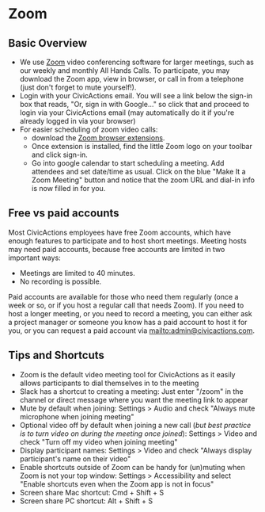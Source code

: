 # Zoom

## Basic Overview

- We use [Zoom](https://zoom.us/) video conferencing software for larger meetings, such as our weekly and monthly All Hands Calls. To participate, you may download the Zoom app, view in browser, or call in from a telephone (just don't forget to mute yourself!).
- Login with your CivicActions email. You will see a link below the sign-in box that reads, "Or, sign in with Google..." so click that and proceed to login via your CivicActions email (may automatically do it if you're already logged in via your browser)
- For easier scheduling of zoom video calls:
  - download the [Zoom browser extensions](/en/latest/050-how-we-work/tools/browserextensions/#browser-extensions).
  - Once extension is installed, find the little Zoom logo on your toolbar and click sign-in.
  - Go into google calendar to start scheduling a meeting. Add attendees and set date/time as usual. Click on the blue "Make It a Zoom Meeting" button and notice that the zoom URL and dial-in info is now filled in for you.

## Free vs paid accounts

Most CivicActions employees have free Zoom accounts, which have enough features to participate and to host short meetings. Meeting hosts may need paid accounts, because free accounts are limited in two important ways:

- Meetings are limited to 40 minutes.
- No recording is possible.

Paid accounts are available for those who need them regularly (once a week or so, or if you host a regular call that needs Zoom). If you need to host a longer meeting, or you need to record a meeting, you can either ask a project manager or someone you know has a paid account to host it for you, or you can request a paid account via <mailto:admin@civicactions.com>.

## Tips and Shortcuts

- Zoom is the default video meeting tool for CivicActions as it easily allows participants to dial themselves in to the meeting
- Slack has a shortcut to creating a meeting: Just enter "/zoom" in the channel or direct message where you want the meeting link to appear
- Mute by default when joining: Settings > Audio and check "Always mute microphone when joining meeting"
- Optional video off by default when joining a new call (_but best practice is to turn video on during the meeting once joined_): Settings > Video and check "Turn off my video when joining meeting"
- Display participant names: Settings > Video and check "Always display participant's name on their video"
- Enable shortcuts outside of Zoom can be handy for (un)muting when Zoom is not your top window: Settings > Accessibility and select "Enable shortcuts even when the Zoom app is not in focus"
- Screen share Mac shortcut: Cmd + Shift + S
- Screen share PC shortcut: Alt + Shift + S
